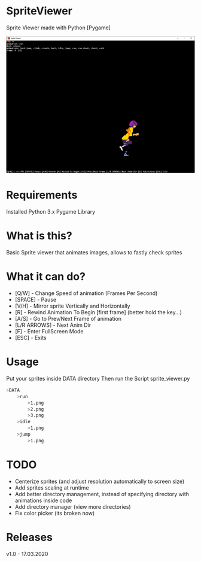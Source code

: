 # SpriteViewer
 Sprite Viewer made with Python [Pygame]

![mark](examples/example_1.png)

# Requirements
Installed Python 3.x
Pygame Library


# What is this?
Basic Sprite viewer that animates images, allows to fastly check sprites 


# What it can do?
* [Q/W] - Change Speed of animation (Frames Per Second)
* [SPACE] - Pause
* [V/H] - Mirror sprite Vertically and Horizontally
* [R] - Rewind Animation To Begin [first frame] (better hold the key...)
* [A/S] - Go to Prev/Next Frame of animation
* [L/R ARROWS] - Next Anim Dir 
* [F] - Enter FullScreen Mode
* [ESC] - Exits


# Usage
Put your sprites inside DATA directory
Then run the Script sprite_viewer.py

```bash
>DATA
    >run
        >1.png
        >2.png
        >3.png
    >idle
        >1.png
    >jump
        >1.png
```

# TODO
* Centerize sprites (and adjust resolution automatically to screen size)
* Add sprites scaling at runtime
* Add better directory management, instead of specifying directory with animations inside code
* Add directory manager (view more directories)
* Fix color picker (its broken now)


# Releases
v1.0 - 17.03.2020
